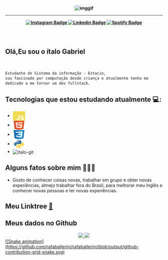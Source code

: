 <h4 align="center">
 
![imggif](https://i.imgur.com/9FaIwWh.gif)

<hr>

[![Instagram Badge](https://img.shields.io/badge/-instagram-red?style=for-the-badge&logo=instagram&logoColor=white)](https://www.instagram.com/eu_itaru)
[![Linkedin Badge](https://img.shields.io/badge/-Linkedin-blue?style=for-the-badge&logo=Linkedin&logoColor=white)](https://www.linkedin.com/in/italo-gabriel-dos-santos-tavares-4449631a6/)
[![Spotify Badge](https://img.shields.io/badge/-Spotify-3bb34b?style=for-the-badge&logo=Spotify&logoColor=161f16)]()
</h4>

<h3 align="center">  <br>

## Olá,Eu sou o ítalo Gabriel
<br>

</h3>

```
Estudante de Sistema da informação - Estacio, 
sou fascinado por computação desde criança e atualmente tenho me dedicado a me tornar um dev fullstack.
```
## Tecnologias que estou estudando atualmente 💻:

  - <img align="center" alt="italo-Js" height="30" width="40" src="https://raw.githubusercontent.com/devicons/devicon/master/icons/javascript/javascript-plain.svg">
  - <img align="center" alt="italo-HTML" height="30" width="40" src="https://raw.githubusercontent.com/devicons/devicon/master/icons/html5/html5-original.svg">
  - <img align="center" alt="italo-CSS" height="30" width="40" src="https://raw.githubusercontent.com/devicons/devicon/master/icons/css3/css3-original.svg">
  - <img align="center" alt="italo-Python" height="30" width="40" src="https://raw.githubusercontent.com/devicons/devicon/master/icons/python/python-original.svg">
  - <img align="center" alt="italo-git" height="30" width="40" src="https://cdn.jsdelivr.net/gh/devicons/devicon/icons/git/git-original.svg">

## Alguns fatos sobre mim 👨🏻‍💻

- Gosto de conhecer coisas novas, trabalhar em grupo e obter novas experiências, almejo trabalhar fora do Brasil, para melhorar meu Inglês e conhecer novas pessoas e ter novas experiências.

## Meu Linktree [:link:]()

## Meus dados no Github

<!-- <span style="height ">
![Anurag's GitHub stats](https://github-readme-stats.vercel.app/api?username=ItaloGabs&show_icons=true&theme=tokyonight)
</span> -->

<div align="center">
  <a href="https://github.com/ItaloGabs">
  <img height="180em" src="https://github-readme-stats.vercel.app/api?username=ItaloGabs&show_icons=true&theme=dracula&include_all_commits=true&count_private=true"/>
  <img height="180em" src="https://github-readme-stats.vercel.app/api/top-langs/?username=ItaloGabs&layout=compact&langs_count=7&theme=dracula"/>
</div>
![Snake animation](https://github.com/rafaballerini/rafaballerini/blob/output/github-contribution-grid-snake.svg)


